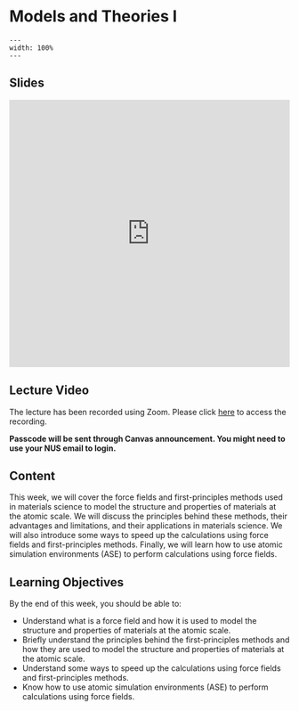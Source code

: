 # Models and Theories I
```{image} ../figures/models_and_theories_title.jpeg
---
width: 100%
---
```

## Slides
<iframe src="https://docs.google.com/presentation/d/e/2PACX-1vR5izwme0SjKUef0ghfbT63o1CUAbOhQRZgfUL5EiJgRYRF5N5FLvQEAlOcurYdjrAp4NrWUegtnSVX/embed?start=false&loop=false&delayms=3000" frameborder="0" width="100%" height="480" allowfullscreen="true" mozallowfullscreen="true" webkitallowfullscreen="true"></iframe>

## Lecture Video
The lecture has been recorded using Zoom. Please click [here](https://nus-sg.zoom.us/rec/share/LHZP2dB5KesfWGyv3_-6Ts-JxJDqYVDA8IPsfpSQODiIjIUVBjN29U2G7O2TWBSw.G33fCObPdETeDx_F) to access the recording.

**Passcode will be sent through Canvas announcement. You might need to use your NUS email to login.**

## Content
This week, we will cover the force fields and first-principles methods used in materials science to model the structure and properties of materials at the atomic scale. We will discuss the principles behind these methods, their advantages and limitations, and their applications in materials science. We will also introduce some ways to speed up the calculations using force fields and first-principles methods. Finally, we will learn how to use atomic simulation environments (ASE) to perform calculations using force fields.

## Learning Objectives
By the end of this week, you should be able to:
- Understand what is a force field and how it is used to model the structure and properties of materials at the atomic scale.
- Briefly understand the principles behind the first-principles methods and how they are used to model the structure and properties of materials at the atomic scale.
- Understand some ways to speed up the calculations using force fields and first-principles methods.
- Know how to use atomic simulation environments (ASE) to perform calculations using force fields.
